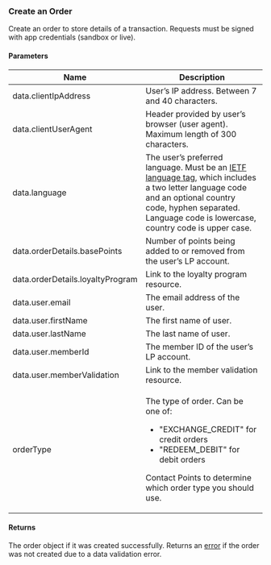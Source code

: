 ### Create an Order

Create an order to store details of a transaction. Requests must be signed with app credentials (sandbox or live).

#### Parameters

<table>
    <thead>
        <tr>
            <th>Name</th>
            <th>Description</th>
        </tr>
    </thead>
    <tbody>
        <tr>
            <td>data.clientIpAddress</td>
            <td>User’s IP address. Between 7 and 40 characters.</td>
        </tr>
        <tr>
            <td>data.clientUserAgent</td>
            <td>Header provided by user’s browser (user agent). Maximum length of 300 characters.</td>
        </tr>
        <tr>
            <td>data.language</td>
            <td>The user’s preferred language. Must be an <a href="http://en.wikipedia.org/wiki/IETF_language_tag">IETF language tag</a>, which includes a two letter language code and an optional country code, hyphen separated. Language code is lowercase, country code is upper case.</td>
        </tr>
        <tr>
            <td>data.orderDetails.basePoints</td>
            <td>Number of points being added to or removed from the user’s LP account.</td>
        </tr>
        <tr>
            <td>data.orderDetails.loyaltyProgram</td>
            <td>Link to the loyalty program resource.</td>
        </tr>
        <tr>
            <td>data.user.email</td>
            <td>The email address of the user.</td>
        </tr>
        <tr>
            <td>data.user.firstName</td>
            <td>The first name of user.</td>
        </tr>
        <tr>
            <td>data.user.lastName</td>
            <td>The last name of user.</td>
        </tr>
        <tr>
            <td>data.user.memberId</td>
            <td>The member ID of the user’s LP account.</td>
        </tr>
        <tr>
            <td>data.user.memberValidation</td>
            <td>Link to the member validation resource.</td>
        </tr>
        <tr>
            <td>orderType</td>
            <td>
                <p>The type of order. Can be one of:
                    <ul>
                        <li>"EXCHANGE_CREDIT" for credit orders</li>
                        <li>"REDEEM_DEBIT" for debit orders</li>
                    </ul>
                    Contact Points to determine which order type you should use.
                </p>
            </td>
        </tr>
    </tbody>
</table>

#### Returns

The order object if it was created successfully. Returns an [error](./?doc=reference-manual#errors) if the order was not created due to a data validation error.












